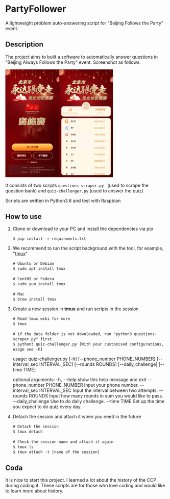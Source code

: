 # PartyFollower
A lightweight problem auto-answering script for "Beijing Follows the Party" event.

## Description

The project aims to built a software to automatically answer questions in "Beijing Always Follows the Party" event.  Screenshot as follows:

<img src="img/event.jpg" alt="PartyFollower" style="zoom:33%;" />

It consists of two scripts `questions-scraper.py ` (used to scrape the question bank) and `quiz-challenger.py` (used to answer the quiz)

Scripts are written in Python3.6 and test with Raspbian

## How to use

1. Clone or download to your PC and install the dependencies via pip

   ```shell
   $ pip install -r requirments.txt
   ```

2. We recommend to run the script background with the tool, for example, "[tmux](https://github.com/tmux/tmux/wiki)" 

   ```shell
   # Ubuntu or Debian
   $ sudo apt install tmux
   
   # CentOS or Fedora
   $ sudo yum install tmux
   
   # Mac
   $ brew install tmux
   ```

3. Create a new session in **tmux** and run scripts in the session

   ```shell
   # Read tmux wiki for more
   $ tmux 
   
   # if the data folder is not downloaded, run "python3 questions-scraper.py" first.
   $ python3 quiz-challenger.py [With your customised configurations, usage see -h]
   ```

   usage: quiz-challenger.py [-h] [--phone_number PHONE_NUMBER]
                             [--interval_sec INTERVAL_SEC] [--rounds ROUNDS]
                             [--daily_challenge] [--time TIME]

   optional arguments:
     -h, --help            show this help message and exit
     --phone_number PHONE_NUMBER
                           Input your phone number.
     --interval_sec INTERVAL_SEC
                           Input the interval between two attempts.
     --rounds ROUNDS       Input how many rounds in sum you would like to pass.
     --daily_challenge     Use to do daily challenge.
     --time TIME           Set up the time you expect to do quiz every day.

   

4.  Detach the session and attach it when you need in the future

    ```shell
    # Detach the session
    $ tmux detach
   
    # Check the session name and attach it again
    $ tmux ls
    $ tmux attach -t [name of the session]
    ```

## Coda

It is nice to start this project. I learned a lot about the history of the CCP during coding it. These scripts are for those who love coding and would like to learn more about history.

